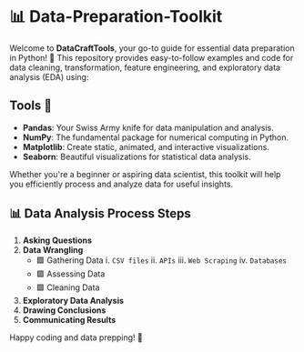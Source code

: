 # 📊 Data-Preparation-Toolkit

Welcome to **DataCraftTools**, your go-to guide for essential data preparation in Python! 🐍 This repository provides easy-to-follow examples and code for data cleaning, transformation, feature engineering, and exploratory data analysis (EDA) using:

## Tools 🔧 
- **Pandas**: Your Swiss Army knife for data manipulation and analysis.
- **NumPy**: The fundamental package for numerical computing in Python.
- **Matplotlib**: Create static, animated, and interactive visualizations.
- **Seaborn**: Beautiful visualizations for statistical data analysis.

Whether you're a beginner or aspiring data scientist, this toolkit will help you efficiently process and analyze data for useful insights.

## 📊 Data Analysis Process Steps

1. **Asking Questions**
2. **Data Wrangling**
   - 🟪 Gathering Data
      i. `CSV files`
      ii. `APIs`
      iii. `Web Scraping`
      iv. `Databases`
   - 🟪 Assessing Data
   - 🟪 Cleaning Data
3. **Exploratory Data Analysis**
4. **Drawing Conclusions**
5. **Communicating Results**

Happy coding and data prepping! 🚀
